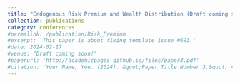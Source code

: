 ```yaml
---
title: "Endogenous Risk Premium and Wealth Distribution (Draft coming soon!)"
collection: publications
category: conferences
#permalink: /publication/Risk_Premium
#excerpt: 'This paper is about fixing template issue #693.'
#date: 2024-02-17
#venue: "Draft coming soon!"
#paperurl: 'http://academicpages.github.io/files/paper3.pdf'
#citation: 'Your Name, You. (2024). &quot;Paper Title Number 3.&quot; <i>GitHub Journal of Bugs</i>. 1(3).'
---
```

